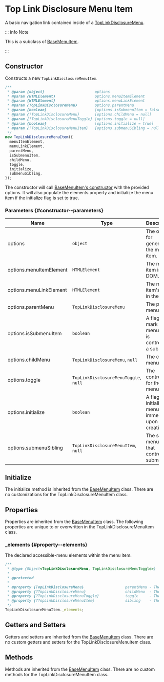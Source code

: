 # Top Link Disclosure Menu Item

A basic navigation link contained inside of a [TopLinkDisclosureMenu](./top-link-disclosure-menu).

::: info Note

This is a subclass of [BaseMenuItem](./base-menu-item).

:::

## Constructor

Constructs a new `TopLinkDisclosureMenuItem`.

```js
/**
 * @param {object}                       options                         - The options for generating the menu item.
 * @param {HTMLElement}                  options.menuItemElement         - The menu item in the DOM.
 * @param {HTMLElement}                  options.menuLinkElement         - The menu item's link in the DOM.
 * @param {TopLinkDisclosureMenu}        options.parentMenu              - The parent menu.
 * @param {boolean}                      [options.isSubmenuItem = false] - A flag to mark if the menu item is controlling a submenu.
 * @param {?TopLinkDisclosureMenu}       [options.childMenu = null]      - The child menu.
 * @param {?TopLinkDisclosureMenuToggle} [options.toggle = null]         - The controller for the child menu.
 * @param {boolean}                      [options.initialize = true]     - A flag to initialize the menu item immediately upon creation.
 * @param {?TopLinkDisclosureMenuItem}   [options.submenuSibling = null] - The sibling menu item that controls a submenu.
 */
new TopLinkDisclosureMenuItem({
  menuItemElement,
  menuLinkElement,
  parentMenu,
  isSubmenuItem,
  childMenu,
  toggle,
  initialize,
  submenuSibling,
});
```

The constructor will call [BaseMenuItem's constructor](./base-menu-item#constructor) with the provided options. It will also populate the elements property and initialize the menu item if the initialize flag is set to true.

### Parameters {#constructor--parameters}

| Name | Type | Description | Default |
| --- | --- | --- | --- |
| options | `object` | The options for generating the menu item. | `undefined` |
| options.menuItemElement | `HTMLElement` | The menu item in the DOM. | `undefined` |
| options.menuLinkElement | `HTMLElement` | The menu item's link in the DOM. | `undefined` |
| options.parentMenu | `TopLinkDisclosureMenu` | The parent menu. | `undefined` |
| options.isSubmenuItem | `boolean` | A flag to mark if the menu item is controlling a submenu. | `false` |
| options.childMenu | `TopLinkDisclosureMenu`, `null` | The child menu. | `null` |
| options.toggle | `TopLinkDisclosureMenuToggle`, `null` | The controller for the child menu. | `null` |
| options.initialize | `boolean` | A flag to initialize the menu item immediately upon creation. | `true` |
| options.submenuSibling | `TopLinkDisclosureMenuItem`, `null` | The sibling menu item that controls a submenu. | `null` |

## Initialize

The initialize method is inherited from the [BaseMenuItem](./base-menu-item#initialize) class. There are no customizations for the TopLinkDisclosureMenuItem class.

## Properties

Properties are inherited from the [BaseMenuItem](./base-menu-item#properties) class. The following properties are unique to or overwritten in the TopLinkDisclosureMenuItem class.

### _elements <Badge type="tip" text="protected" /> {#property--elements}

The declared accessible-menu elements within the menu item.

```js
/**
 * @type {Object<TopLinkDisclosureMenu, TopLinkDisclosureMenuToggle>}
 *
 * @protected
 *
 * @property {TopLinkDisclosureMenu}                   parentMenu - The menu containing this menu item.
 * @property {?TopLinkDisclosureMenu}                  childMenu  - The menu contained within this menu item.
 * @property {?TopLinkDisclosureMenuToggle}            toggle     - The menu toggle within this menu item that controls the `childMenu`.
 * @property {?TopLinkDisclosureMenuItem}              sibling    - The sibling menu item that is a submenu item.
 */
TopLinkDisclosureMenuItem._elements;
```

## Getters and Setters

Getters and setters are inherited from the [BaseMenuItem](./base-menu-item#getters-and-setters) class. There are no custom getters and setters for the TopLinkDisclosureMenuItem class.

## Methods

Methods are inherited from the [BaseMenuItem](./base-menu-item#getters-and-setters) class. There are no custom methods for the TopLinkDisclosureMenuItem class.
